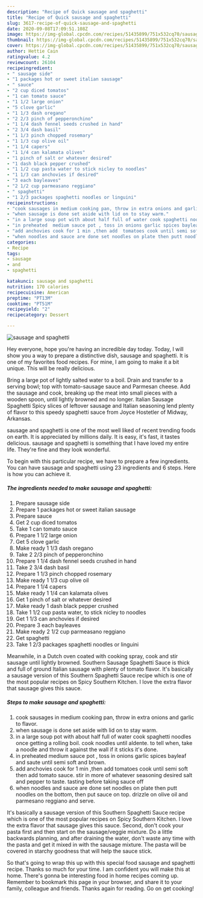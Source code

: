 ```yaml
---
description: "Recipe of Quick sausage and spaghetti"
title: "Recipe of Quick sausage and spaghetti"
slug: 3617-recipe-of-quick-sausage-and-spaghetti
date: 2020-09-08T17:09:51.108Z
image: https://img-global.cpcdn.com/recipes/51435899/751x532cq70/sausage-and-spaghetti-recipe-main-photo.jpg
thumbnail: https://img-global.cpcdn.com/recipes/51435899/751x532cq70/sausage-and-spaghetti-recipe-main-photo.jpg
cover: https://img-global.cpcdn.com/recipes/51435899/751x532cq70/sausage-and-spaghetti-recipe-main-photo.jpg
author: Hettie Cain
ratingvalue: 4.2
reviewcount: 26104
recipeingredient:
- " sausage side"
- "1 packages hot or sweet italian sausage"
- " sauce"
- "2 cup diced tomatos"
- "1 can tomato sauce"
- "1 1/2 large onion"
- "5 clove garlic"
- "1 1/3 dash oregano"
- "2 2/3 pinch of pepperonchino"
- "1 1/4 dash fennel seeds crushed in hand"
- "2 3/4 dash basil"
- "1 1/3 pinch chopped rosemary"
- "1 1/3 cup olive oil"
- "1 1/4 capers"
- "1 1/4 can kalamata olives"
- "1 pinch of salt or whatever desired"
- "1 dash black pepper crushed"
- "1 1/2 cup pasta water to stick nicley to noodles"
- "1 1/3 can anchovies if desired"
- "3 each bayleaves"
- "2 1/2 cup parmeasano reggiano"
- " spaghetti"
- "1 2/3 packages spaghetti noodles or linguini"
recipeinstructions:
- "cook sausages in medium cooking pan, throw in extra onions and garlic to flavor."
- "when sausage is done set aside with lid on to stay warm."
- "in a large soup pot with about half full of water cook spaghetti noodles once getting a rolling boil. cook noodles until aldente. to tell when, take a noodle and throw it against the wall if it sticks it&#39;s done."
- "in preheated  medium sauce pot , toss in onions garlic spices bayleaf and saute until semi soft and brown."
- "add anchovies cook for 1 min ,then add  tomatoes cook until semi soft then add tomato sauce. stir in more of whatever seasoning desired salt and pepper to taste. tasting before taking sauce off"
- "when noodles and sauce are done set noodles on plate then putt noodles on the bottom, then put sauce on top. drizzle on olive oil and parmesano reggiano and serve."
categories:
- Recipe
tags:
- sausage
- and
- spaghetti

katakunci: sausage and spaghetti 
nutrition: 170 calories
recipecuisine: American
preptime: "PT13M"
cooktime: "PT51M"
recipeyield: "2"
recipecategory: Dessert

---
```



![sausage and spaghetti](https://img-global.cpcdn.com/recipes/51435899/751x532cq70/sausage-and-spaghetti-recipe-main-photo.jpg)

Hey everyone, hope you're having an incredible day today. Today, I will show you a way to prepare a distinctive dish, sausage and spaghetti. It is one of my favorites food recipes. For mine, I am going to make it a bit unique. This will be really delicious.

Bring a large pot of lightly salted water to a boil. Drain and transfer to a serving bowl; top with tomato-sausage sauce and Parmesan cheese. Add the sausage and cook, breaking up the meat into small pieces with a wooden spoon, until lightly browned and no longer. Italian Sausage Spaghetti Spicy slices of leftover sausage and Italian seasoning lend plenty of flavor to this speedy spaghetti sauce from Joyce Hostetler of Midway, Arkansas.

sausage and spaghetti is one of the most well liked of recent trending foods on earth. It is appreciated by millions daily. It is easy, it's fast, it tastes delicious. sausage and spaghetti is something that I have loved my entire life. They're fine and they look wonderful.


To begin with this particular recipe, we have to prepare a few ingredients. You can have sausage and spaghetti using 23 ingredients and 6 steps. Here is how you can achieve it.

<!--inarticleads1-->

##### The ingredients needed to make sausage and spaghetti:

1. Prepare  sausage side
1. Prepare 1 packages hot or sweet italian sausage
1. Prepare  sauce
1. Get 2 cup diced tomatos
1. Take 1 can tomato sauce
1. Prepare 1 1/2 large onion
1. Get 5 clove garlic
1. Make ready 1 1/3 dash oregano
1. Take 2 2/3 pinch of pepperonchino
1. Prepare 1 1/4 dash fennel seeds crushed in hand
1. Take 2 3/4 dash basil
1. Prepare 1 1/3 pinch chopped rosemary
1. Make ready 1 1/3 cup olive oil
1. Prepare 1 1/4 capers
1. Make ready 1 1/4 can kalamata olives
1. Get 1 pinch of salt or whatever desired
1. Make ready 1 dash black pepper crushed
1. Take 1 1/2 cup pasta water, to stick nicley to noodles
1. Get 1 1/3 can anchovies if desired
1. Prepare 3 each bayleaves
1. Make ready 2 1/2 cup parmeasano reggiano
1. Get  spaghetti
1. Take 1 2/3 packages spaghetti noodles or linguini


Meanwhile, in a Dutch oven coated with cooking spray, cook and stir sausage until lightly browned. Southern Sausage Spaghetti Sauce is thick and full of ground Italian sausage with plenty of tomato flavor. It&#39;s basically a sausage version of this Southern Spaghetti Sauce recipe which is one of the most popular recipes on Spicy Southern Kitchen. I love the extra flavor that sausage gives this sauce. 

<!--inarticleads2-->

##### Steps to make sausage and spaghetti:

1. cook sausages in medium cooking pan, throw in extra onions and garlic to flavor.
1. when sausage is done set aside with lid on to stay warm.
1. in a large soup pot with about half full of water cook spaghetti noodles once getting a rolling boil. cook noodles until aldente. to tell when, take a noodle and throw it against the wall if it sticks it&#39;s done.
1. in preheated  medium sauce pot , toss in onions garlic spices bayleaf and saute until semi soft and brown.
1. add anchovies cook for 1 min ,then add  tomatoes cook until semi soft then add tomato sauce. stir in more of whatever seasoning desired salt and pepper to taste. tasting before taking sauce off
1. when noodles and sauce are done set noodles on plate then putt noodles on the bottom, then put sauce on top. drizzle on olive oil and parmesano reggiano and serve.


It&#39;s basically a sausage version of this Southern Spaghetti Sauce recipe which is one of the most popular recipes on Spicy Southern Kitchen. I love the extra flavor that sausage gives this sauce. Second, don&#39;t cook your pasta first and then start on the sausage/veggie mixture. Do a little backwards planning, and after draining the water, don&#39;t waste any time with the pasta and get it mixed in with the sausage mixture. The pasta will be covered in starchy goodness that will help the sauce stick. 

So that's going to wrap this up with this special food sausage and spaghetti recipe. Thanks so much for your time. I am confident you will make this at home. There's gonna be interesting food in home recipes coming up. Remember to bookmark this page in your browser, and share it to your family, colleague and friends. Thanks again for reading. Go on get cooking!
